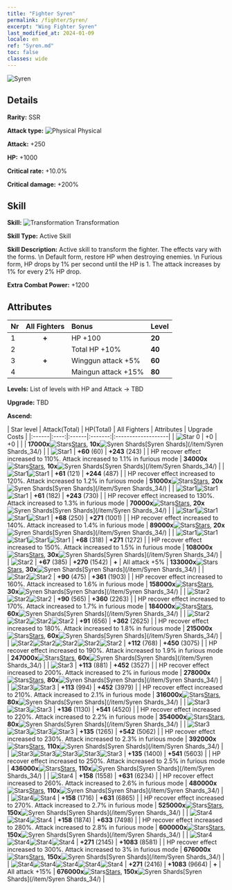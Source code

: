 ```yaml
---
title: "Fighter Syren"
permalink: /fighter/Syren/
excerpt: "Wing Fighter Syren"
last_modified_at: 2024-01-09
locale: en
ref: "Syren.md"
toc: false
classes: wide
---
```



 ![Syren](/images/ship/fj_img7.png)

## Details

 **Rarity:** SSR 

 **Attack type:** ![Physical](/images/common_sx_icon9.png) Physical 

 **Attack:** +250

 **HP:** +1000

 **Critical rate:** +10.0%

 **Critical damage:** +200%

## Skill

 **Skill:** ![Transformation](/images/skill/skill_34_p.png) Transformation

 **Skill Type:**  Active Skill

 **Skill Description:**  Active skill to transform the fighter. The effects vary with the forms. \n Default form, restore HP when destroying enemies. \n Furious form, HP drops by 1% per second until the HP is 1. The attack increases by 1% for every 2% HP drop.

 **Extra Combat Power:**  +1200

## Attributes

  |  Nr | All Fighters | Bonus | Level |
  |:----|:-------------:|:--------------------|:--------|
  | 1  | **+**  | HP +100  | **20** |
  | 2  |   | Total HP +10%  | **40** |
  | 3  | **+**  | Winggun attack +5%  | **60** |
  | 4  |   | Maingun attack +15%  | **80** |


 **Levels:**  List of levels with HP and Attack -> TBD

 **Upgrade:**  TBD

 **Ascend:**  

  |  Star level | Attack(Total) | HP(Total) | All Fighters | Attributes | Upgrade Costs |
  |:------|:----:|:------|:-------:|:-------------------|
  | ![Star 0](/images/s0.png)  | +0  | +0  |  |    | **17000x**![Stars](/images/item/Stars_p.png)[Stars](/item/Stars_2/), **10x**![Syren Shards](/images/item/Syren_Shards_p.png)[Syren Shards](/item/Syren Shards_34/) |
  | ![Star1](/images/s1.png)  | **+60** (60)  | **+243** (243)  |   | HP recover effect increased to 110%. Attack increased to 1.1% in furious mode  | **34000x**![Stars](/images/item/Stars_p.png)[Stars](/item/Stars_2/), **10x**![Syren Shards](/images/item/Syren_Shards_p.png)[Syren Shards](/item/Syren Shards_34/) |
  | ![Star1](/images/s1.png)![Star1](/images/s1.png)  | **+61** (121)  | **+244** (487)  |   | HP recover effect increased to 120%. Attack increased to 1.2% in furious mode  | **51000x**![Stars](/images/item/Stars_p.png)[Stars](/item/Stars_2/), **20x**![Syren Shards](/images/item/Syren_Shards_p.png)[Syren Shards](/item/Syren Shards_34/) |
  | ![Star1](/images/s1.png)![Star1](/images/s1.png)![Star1](/images/s1.png)  | **+61** (182)  | **+243** (730)  |   | HP recover effect increased to 130%. Attack increased to 1.3% in furious mode  | **70000x**![Stars](/images/item/Stars_p.png)[Stars](/item/Stars_2/), **20x**![Syren Shards](/images/item/Syren_Shards_p.png)[Syren Shards](/item/Syren Shards_34/) |
  | ![Star1](/images/s1.png)![Star1](/images/s1.png)![Star1](/images/s1.png)![Star1](/images/s1.png)  | **+68** (250)  | **+271** (1001)  |   | HP recover effect increased to 140%. Attack increased to 1.4% in furious mode  | **89000x**![Stars](/images/item/Stars_p.png)[Stars](/item/Stars_2/), **20x**![Syren Shards](/images/item/Syren_Shards_p.png)[Syren Shards](/item/Syren Shards_34/) |
  | ![Star1](/images/s1.png)![Star1](/images/s1.png)![Star1](/images/s1.png)![Star1](/images/s1.png)![Star1](/images/s1.png)  | **+68** (318)  | **+271** (1272)  |   | HP recover effect increased to 150%. Attack increased to 1.5% in furious mode  | **108000x**![Stars](/images/item/Stars_p.png)[Stars](/item/Stars_2/), **30x**![Syren Shards](/images/item/Syren_Shards_p.png)[Syren Shards](/item/Syren Shards_34/) |
  | ![Star2](/images/s2.png)  | **+67** (385)  | **+270** (1542)  | **+**  | All attack +5%  | **133000x**![Stars](/images/item/Stars_p.png)[Stars](/item/Stars_2/), **30x**![Syren Shards](/images/item/Syren_Shards_p.png)[Syren Shards](/item/Syren Shards_34/) |
  | ![Star2](/images/s2.png)![Star2](/images/s2.png)  | **+90** (475)  | **+361** (1903)  |   | HP recover effect increased to 160%. Attack increased to 1.6% in furious mode  | **158000x**![Stars](/images/item/Stars_p.png)[Stars](/item/Stars_2/), **30x**![Syren Shards](/images/item/Syren_Shards_p.png)[Syren Shards](/item/Syren Shards_34/) |
  | ![Star2](/images/s2.png)![Star2](/images/s2.png)![Star2](/images/s2.png)  | **+90** (565)  | **+360** (2263)  |   | HP recover effect increased to 170%. Attack increased to 1.7% in furious mode  | **184000x**![Stars](/images/item/Stars_p.png)[Stars](/item/Stars_2/), **60x**![Syren Shards](/images/item/Syren_Shards_p.png)[Syren Shards](/item/Syren Shards_34/) |
  | ![Star2](/images/s2.png)![Star2](/images/s2.png)![Star2](/images/s2.png)![Star2](/images/s2.png)  | **+91** (656)  | **+362** (2625)  |   | HP recover effect increased to 180%. Attack increased to 1.8% in furious mode  | **215000x**![Stars](/images/item/Stars_p.png)[Stars](/item/Stars_2/), **60x**![Syren Shards](/images/item/Syren_Shards_p.png)[Syren Shards](/item/Syren Shards_34/) |
  | ![Star2](/images/s2.png)![Star2](/images/s2.png)![Star2](/images/s2.png)![Star2](/images/s2.png)![Star2](/images/s2.png)  | **+112** (768)  | **+450** (3075)  |   | HP recover effect increased to 190%. Attack increased to 1.9% in furious mode  | **247000x**![Stars](/images/item/Stars_p.png)[Stars](/item/Stars_2/), **60x**![Syren Shards](/images/item/Syren_Shards_p.png)[Syren Shards](/item/Syren Shards_34/) |
  | ![Star3](/images/s3.png)  | **+113** (881)  | **+452** (3527)  |   | HP recover effect increased to 200%. Attack increased to 2% in furious mode  | **278000x**![Stars](/images/item/Stars_p.png)[Stars](/item/Stars_2/), **80x**![Syren Shards](/images/item/Syren_Shards_p.png)[Syren Shards](/item/Syren Shards_34/) |
  | ![Star3](/images/s3.png)![Star3](/images/s3.png)  | **+113** (994)  | **+452** (3979)  |   | HP recover effect increased to 210%. Attack increased to 2.1% in furious mode  | **316000x**![Stars](/images/item/Stars_p.png)[Stars](/item/Stars_2/), **80x**![Syren Shards](/images/item/Syren_Shards_p.png)[Syren Shards](/item/Syren Shards_34/) |
  | ![Star3](/images/s3.png)![Star3](/images/s3.png)![Star3](/images/s3.png)  | **+136** (1130)  | **+541** (4520)  |   | HP recover effect increased to 220%. Attack increased to 2.2% in furious mode  | **354000x**![Stars](/images/item/Stars_p.png)[Stars](/item/Stars_2/), **80x**![Syren Shards](/images/item/Syren_Shards_p.png)[Syren Shards](/item/Syren Shards_34/) |
  | ![Star3](/images/s3.png)![Star3](/images/s3.png)![Star3](/images/s3.png)![Star3](/images/s3.png)  | **+135** (1265)  | **+542** (5062)  |   | HP recover effect increased to 230%. Attack increased to 2.3% in furious mode  | **392000x**![Stars](/images/item/Stars_p.png)[Stars](/item/Stars_2/), **110x**![Syren Shards](/images/item/Syren_Shards_p.png)[Syren Shards](/item/Syren Shards_34/) |
  | ![Star3](/images/s3.png)![Star3](/images/s3.png)![Star3](/images/s3.png)![Star3](/images/s3.png)![Star3](/images/s3.png)  | **+135** (1400)  | **+541** (5603)  |   | HP recover effect increased to 250%. Attack increased to 2.5% in furious mode  | **436000x**![Stars](/images/item/Stars_p.png)[Stars](/item/Stars_2/), **110x**![Syren Shards](/images/item/Syren_Shards_p.png)[Syren Shards](/item/Syren Shards_34/) |
  | ![Star4](/images/s4.png)  | **+158** (1558)  | **+631** (6234)  |   | HP recover effect increased to 260%. Attack increased to 2.6% in furious mode  | **480000x**![Stars](/images/item/Stars_p.png)[Stars](/item/Stars_2/), **110x**![Syren Shards](/images/item/Syren_Shards_p.png)[Syren Shards](/item/Syren Shards_34/) |
  | ![Star4](/images/s4.png)![Star4](/images/s4.png)  | **+158** (1716)  | **+631** (6865)  |   | HP recover effect increased to 270%. Attack increased to 2.7% in furious mode  | **525000x**![Stars](/images/item/Stars_p.png)[Stars](/item/Stars_2/), **150x**![Syren Shards](/images/item/Syren_Shards_p.png)[Syren Shards](/item/Syren Shards_34/) |
  | ![Star4](/images/s4.png)![Star4](/images/s4.png)![Star4](/images/s4.png)  | **+158** (1874)  | **+633** (7498)  |   | HP recover effect increased to 280%. Attack increased to 2.8% in furious mode  | **600000x**![Stars](/images/item/Stars_p.png)[Stars](/item/Stars_2/), **150x**![Syren Shards](/images/item/Syren_Shards_p.png)[Syren Shards](/item/Syren Shards_34/) |
  | ![Star4](/images/s4.png)![Star4](/images/s4.png)![Star4](/images/s4.png)![Star4](/images/s4.png)  | **+271** (2145)  | **+1083** (8581)  |   | HP recover effect increased to 300%. Attack increased to 3% in furious mode  | **676000x**![Stars](/images/item/Stars_p.png)[Stars](/item/Stars_2/), **150x**![Syren Shards](/images/item/Syren_Shards_p.png)[Syren Shards](/item/Syren Shards_34/) |
  | ![Star4](/images/s4.png)![Star4](/images/s4.png)![Star4](/images/s4.png)![Star4](/images/s4.png)![Star4](/images/s4.png)  | **+271** (2416)  | **+1083** (9664)  | **+**  | All attack +15%  | **676000x**![Stars](/images/item/Stars_p.png)[Stars](/item/Stars_2/), **150x**![Syren Shards](/images/item/Syren_Shards_p.png)[Syren Shards](/item/Syren Shards_34/) |

